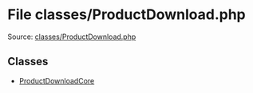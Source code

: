 File classes/ProductDownload.php
=========
Source: [classes/ProductDownload.php](https://github.com/PrestaShop/PrestaShop/blob/1.6.1.1/classes/ProductDownload.php)


Classes
-------

* [ProductDownloadCore](class.ProductDownloadCore.md)

